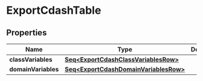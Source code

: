 

# ExportCdashTable


## Properties

Name | Type | Description | Notes
------------ | ------------- | ------------- | -------------
**classVariables** | [**Seq&lt;ExportCdashClassVariablesRow&gt;**](ExportCdashClassVariablesRow.md) |  |  [optional]
**domainVariables** | [**Seq&lt;ExportCdashDomainVariablesRow&gt;**](ExportCdashDomainVariablesRow.md) |  |  [optional]



